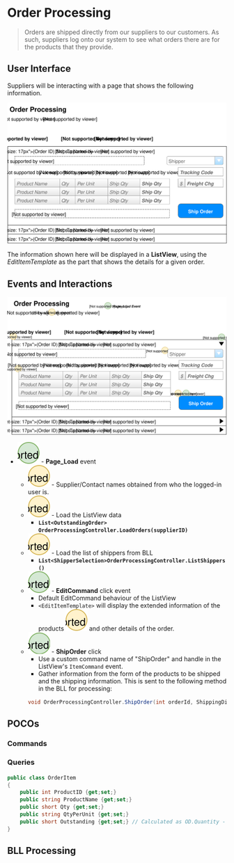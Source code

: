 # Order Processing

> Orders are shipped directly from our suppliers to our customers. As such, suppliers log onto our system to see what orders there are for the products that they provide.

## User Interface

Suppliers will be interacting with a page that shows the following information.

![Mockup](./Shipping-Orders.svg)

The information shown here will be displayed in a **ListView**, using the *EditItemTemplate* as the part that shows the details for a given order.

## Events and Interactions

![Plan](Shipping-Orders-Plan.svg)
- ![](1.svg) - **Page_Load** event
    - ![](A.svg) - Supplier/Contact names obtained from who the logged-in user is.
    - ![](B.svg) - Load the ListView data
        - **`List<OutstandingOrder> OrderProcessingController.LoadOrders(supplierID)`**
    - ![](C.svg) - Load the list of shippers from BLL
        - **`List<ShipperSelection>OrderProcessingController.ListShippers()`**
    - ![](2.svg) - **EditCommand** click event
        - Default EditCommand behaviour of the ListView
        - `<EditItemTemplate>` will display the extended information of the products ![](D.svg) and other details of the order.
    - ![](3.svg) - **ShipOrder** click 
        - Use a custom command name of "ShipOrder" and handle in the ListView's `ItemCommand` event.
        - Gather information from the form of the products to be shipped and the shipping information. This is sent to the following method in the BLL for processing:
        ```csharp
        void OrderProcessingController.ShipOrder(int orderId, ShippingDirections shipping, List<OrderItem> items)
        ```

## POCOs

### Commands

### Queries

```csharp
public class OrderItem
{
    public int ProductID {get;set;}
    public string ProductName {get;set;}
    public short Qty {get;set;}
    public string QtyPerUnit {get;set;}
    public short Outstanding {get;set;} // Calculated as OD.Quantity - Sum(Shipped qty)
}
```

## BLL Processing